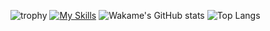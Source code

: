 ![trophy](https://github-profile-trophy.vercel.app/?username=wakametarou&show_icons=true&theme=radical)
[![My Skills](https://skillicons.dev/icons?i=ruby,rails,js,ts,react,materialui,docker,figma&theme=light)](https://skillicons.dev)
![Wakame's GitHub stats](https://github-readme-stats.vercel.app/api?username=wakametarou&show_icons=true&theme=radical)
![Top Langs](https://github-readme-stats.vercel.app/api/top-langs/?username=wakametarou&layout=compact&show_icons=true&theme=radical)

